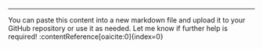 
---

You can paste this content into a new markdown file and upload it to your GitHub repository or use it as needed. Let me know if further help is required! &#8203;:contentReference[oaicite:0]{index=0}&#8203;

